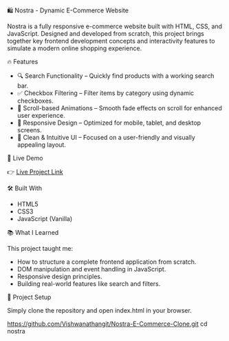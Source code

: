 🛍️ Nostra - Dynamic E-Commerce Website

Nostra is a fully responsive e-commerce website built with HTML, CSS, and JavaScript. Designed and developed from scratch, this project brings together key frontend development concepts and interactivity features to simulate a modern online shopping experience.

🔥 Features

- 🔍 Search Functionality – Quickly find products with a working search bar.
- ✅ Checkbox Filtering – Filter items by category using dynamic checkboxes.
- 🎯 Scroll-based Animations – Smooth fade effects on scroll for enhanced user experience.
- 📱 Responsive Design – Optimized for mobile, tablet, and desktop screens.
- 🎨 Clean & Intuitive UI – Focused on a user-friendly and visually appealing layout.

🚀 Live Demo

👉 [Live Project Link](https://vishwanathangit.github.io/Nostra-E-Commerce-Clone/)

🛠️ Built With

- HTML5
- CSS3
- JavaScript (Vanilla)

📚 What I Learned

This project taught me:
- How to structure a complete frontend application from scratch.
- DOM manipulation and event handling in JavaScript.
- Responsive design principles.
- Building real-world features like search and filters.

📂 Project Setup

Simply clone the repository and open index.html in your browser.

https://github.com/Vishwanathangit/Nostra-E-Commerce-Clone.git
cd nostra
